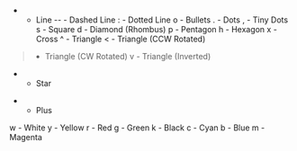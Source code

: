 -	-	Line
--	-	Dashed Line
:	-	Dotted Line
o	-	Bullets
.	-	Dots
,	-	Tiny Dots
s	-	Square
d	-	Diamond (Rhombus)
p	-	Pentagon
h	-	Hexagon
x	-	Cross
^	-	Triangle
<	-	Triangle (CCW Rotated)
>	-	Triangle (CW Rotated)
v	-	Triangle (Inverted)
*	-	Star
+	-	Plus


w	-	White
y	-	Yellow
r	-	Red
g	-	Green
k	-	Black
c	-	Cyan
b	-	Blue
m	-	Magenta